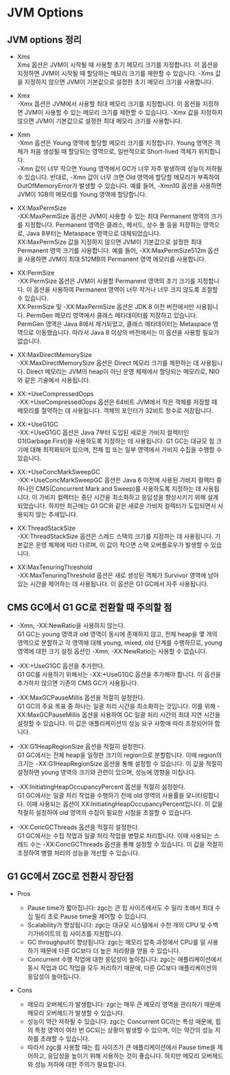 # JVM Options

## JVM options 정리

- Xms<br>
Xms 옵션은 JVM이 시작될 때 사용할 초기 메모리 크기를 지정합니다. 이 옵션을 지정하면 JVM이 시작될 때 할당하는 메모리 크기를 제한할 수 있습니다. -Xms 값을 지정하지 않으면 JVM이 기본값으로 설정한 초기 메모리 크기를 사용합니다.

- Xmx<br>
-Xmx 옵션은 JVM에서 사용할 최대 메모리 크기를 지정합니다. 이 옵션을 지정하면 JVM이 사용할 수 있는 메모리 크기를 제한할 수 있습니다. -Xmx 값을 지정하지 않으면 JVM이 기본값으로 설정한 최대 메모리 크기를 사용합니다.

- Xmn<br>
-Xmn 옵션은 Young 영역에 할당할 메모리 크기를 지정합니다. Young 영역은 객체가 처음 생성될 때 할당되는 영역으로, 일반적으로 Short-lived 객체가 위치합니다. <br>
-Xmn 값이 너무 작으면 Young 영역에서 GC가 너무 자주 발생하여 성능이 저하될 수 있습니다. 반대로, -Xmn 값이 너무 크면 Old 영역에 할당할 메모리가 부족하여 OutOfMemoryError가 발생할 수 있습니다. 예를 들어, -Xmn1G 옵션을 사용하면 JVM이 1GB의 메모리를 Young 영역에 할당합니다.

- XX:MaxPermSize<br>
-XX:MaxPermSize 옵션은 JVM이 사용할 수 있는 최대 Permanent 영역의 크기를 지정합니다. Permanent 영역은 클래스, 메서드, 상수 풀 등을 저장하는 영역으로, Java 8부터는 Metaspace 영역으로 대체되었습니다.<br>
XX:MaxPermSize 값을 지정하지 않으면 JVM이 기본값으로 설정한 최대 Permanent 영역 크기를 사용합니다.
예를 들어, -XX:MaxPermSize512m 옵션을 사용하면 JVM이 최대 512MB의 Permanent 영역 메모리를 사용합니다.

- XX:PermSize<br>
-XX:PermSize 옵션은 JVM이 사용할 Permanent 영역의 초기 크기를 지정합니다. 이 옵션을 사용하여 Permanent 영역이 너무 작거나 너무 크지 않도록 조절할 수 있습니다.<br>
XX:PermSize 및 -XX:MaxPermSize 옵션은 JDK 8 이전 버전에서만 사용됩니다. PermGen 메모리 영역에서 클래스 메타데이터를 저장하고 있습니다. PermGen 영역은 Java 8에서 제거되었고, 클래스 메타데이터는 Metaspace 영역으로 이동했습니다. 따라서 Java 8 이상의 버전에서는 이 옵션을 사용할 필요가 없습니다.

- XX:MaxDirectMemorySize<br>
-XX:MaxDirectMemorySize 옵션은 Direct 메모리 크기를 제한하는 데 사용됩니다. Direct 메모리는 JVM의 heap이 아닌 운영 체제에서 할당되는 메모리로, NIO와 같은 기술에서 사용됩니다.

- XX:+UseCompressedOops<br>
-XX:+UseCompressedOops 옵션은 64비트 JVM에서 작은 객체를 저장할 때 메모리를 절약하는 데 사용됩니다. 객체의 포인터가 32비트 정수로 저장됩니다.

- XX:+UseG1GC<br>
-XX:+UseG1GC 옵션은 Java 7부터 도입된 새로운 가비지 컬렉터인 G1(Garbage First)을 사용하도록 지정하는 데 사용됩니다. G1 GC는 대규모 힙 크기에 대해 최적화되어 있으며, 전체 힙 또는 일부 영역에서 가비지 수집을 수행할 수 있습니다.

- XX:+UseConcMarkSweepGC<br>
-XX:+UseConcMarkSweepGC 옵션은 Java 6 이전에 사용된 가비지 컬렉터 중 하나인 CMS(Concurrent Mark and Sweep)를 사용하도록 지정하는 데 사용됩니다. 이 가비지 컬렉터는 중단 시간을 최소화하고 응답성을 향상시키기 위해 설계되었습니다. 하지만 최근에는 G1 GC와 같은 새로운 가비지 컬렉터가 도입되면서 사용되지 않는 추세입니다.

- XX:ThreadStackSize<br>
-XX:ThreadStackSize 옵션은 스레드 스택의 크기를 지정하는 데 사용됩니다. 기본값은 운영 체제에 따라 다르며, 이 값이 작으면 스택 오버플로우가 발생할 수 있습니다.

- XX:MaxTenuringThreshold<br>
-XX:MaxTenuringThreshold 옵션은 새로 생성된 객체가 Survivor 영역에 남아 있는 시간을 제어하는 데 사용됩니다. 이 옵션은 G1 GC에서 자주 사용됩니다.

## CMS GC에서 G1 GC로 전환할 때 주의할 점

- -Xmn, -XX:NewRatio을 사용하지 않는다.<br>
G1 GC는 young 영역과 old 영역이 동시에 존재하지 않고, 전체 heap을 몇 개의 영역으로 분할하고 각 영역에 대해 young, mixed, old 단계를 수행하므로, young 영역에 대한 크기 설정 옵션인 -Xmn, -XX:NewRatio는 사용할 수 없습니다.

- -XX:+UseG1GC 옵션을 추가한다.<br>
G1 GC를 사용하기 위해서는 -XX:+UseG1GC 옵션을 추가해야 합니다. 이 옵션을 추가하지 않으면 기존의 CMS GC가 사용됩니다.

- -XX:MaxGCPauseMillis 옵션을 적절히 설정한다.<br>
G1 GC의 주요 목표 중 하나는 일괄 처리 시간을 최소화하는 것입니다. 이를 위해 -XX:MaxGCPauseMillis 옵션을 사용하여 GC 일괄 처리 시간의 최대 지연 시간을 설정할 수 있습니다. 이 값은 애플리케이션의 성능 요구 사항에 따라 조정되어야 합니다.

- -XX:G1HeapRegionSize 옵션을 적절히 설정한다.<br>
G1 GC에서는 전체 heap을 일정한 크기의 region으로 분할합니다. 이때 region의 크기는 -XX:G1HeapRegionSize 옵션을 통해 설정할 수 있습니다. 이 값을 적절히 설정하면 young 영역의 크기와 관련이 있으며, 성능에 영향을 미칩니다.

- -XX:InitiatingHeapOccupancyPercent 옵션을 적절히 설정한다.<br>
G1 GC에서는 일괄 처리 작업을 수행하기 전에 old 영역의 사용률을 모니터링합니다. 이때 사용되는 옵션이 XX:InitiatingHeapOccupancyPercent입니다. 이 값을 적절히 설정하여 old 영역의 수집이 필요한 시점을 조절할 수 있습니다.

- -XX:ConcGCThreads 옵션을 적절히 설정한다.<br>
G1 GC에서는 수집 작업과 일괄 처리 작업을 병렬로 처리합니다. 이때 사용되는 스레드 수는 -XX:ConcGCThreads 옵션을 통해 설정할 수 있습니다. 이 값을 적절히 조정하여 병렬 처리의 성능을 개선할 수 있습니다.

## G1 GC에서 ZGC로 전환시 장단점

- Pros<br>
    - Pause time가 짧아집니다: zgc는 큰 힙 사이즈에서도 수 밀리 초에서 최대 수십 밀리 초로 Pause time을 제어할 수 있습니다.
    - Scalability가 향상됩니다: zgc는 대규모 시스템에서 수천 개의 CPU 및 수백 기가바이트의 힙 사이즈를 지원합니다.
    - GC throughput이 향상됩니다: zgc는 메모리 압축 과정에서 CPU를 덜 사용하기 때문에 다른 GC보다 더 높은 처리량을 얻을 수 있습니다.
    - Concurrent 수행 작업에 대한 응답성이 높아집니다: zgc는 애플리케이션에서 동시 작업과 GC 작업을 모두 처리하기 때문에, 다른 GC보다 애플리케이션의 응답성이 높아집니다.

- Cons<br>
    - 메모리 오버헤드가 발생합니다: zgc는 매우 큰 메모리 영역을 관리하기 때문에 메모리 오버헤드가 발생할 수 있습니다.
    - 성능이 약간 저하될 수 있습니다: zgc는 Concurrent GC라는 특성 때문에, 힙의 특정 영역이 여러 번 GC되는 상황이 발생할 수 있으며, 이는 약간의 성능 저하를 초래할 수 있습니다.
    - 따라서 zgc를 사용할 때는 힙 사이즈가 큰 애플리케이션에서 Pause time을 제어하고, 응답성을 높이기 위해 사용하는 것이 좋습니다. 하지만 메모리 오버헤드와 성능 저하에 대한 주의가 필요합니다.

